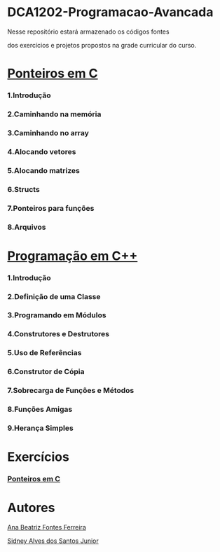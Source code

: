 # DCA1202-Programacao-Avancada

Nesse repositório estará armazenado os códigos fontes 

dos exercícios e projetos propostos na grade curricular do curso.

# [Ponteiros em C](https://github.com/SidneyJunior01234/DCA1202-Programacao-Avancada/blob/main/Ponteiros-C/README.md)

### 1.Introdução
### 2.Caminhando na memória
### 3.Caminhando no array
### 4.Alocando vetores
### 5.Alocando matrizes
### 6.Structs
### 7.Ponteiros para funções
### 8.Arquivos

# [Programação em C++](https://github.com/SidneyJunior01234/DCA1202-Programacao-Avancada/blob/main/Programa%C3%A7%C3%A3o%20em%20C%2B%2B/README.md)

### 1.Introdução
### 2.Definição de uma Classe
### 3.Programando em Módulos
### 4.Construtores e Destrutores
### 5.Uso de Referências
### 6.Construtor de Cópia
### 7.Sobrecarga de Funções e Métodos
### 8.Funções Amigas
### 9.Herança Simples

# Exercícios
### [Ponteiros em C](https://github.com/SidneyJunior01234/DCA1202-Programacao-Avancada/tree/main/Ponteiros-C)

# Autores

[Ana Beatriz Fontes Ferreira](https://github.com/bfontes)

[Sidney Alves dos Santos Junior](https://github.com/SidneyJunior01234)
